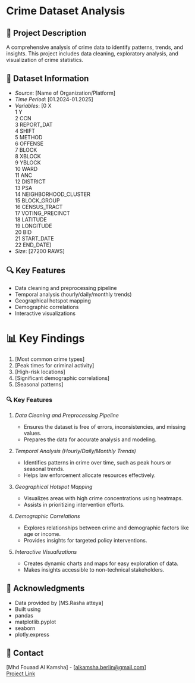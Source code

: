 # Crime Dataset Analysis

## 📖 Project Description
A comprehensive analysis of crime data to identify patterns, trends, and insights. This project includes data cleaning, exploratory analysis, and visualization of crime statistics.

## 📁 Dataset Information
- *Source*: [Name of Organization/Platform]  
- *Time Period*: [01.2024-01.2025]  
- *Variables*:
[0   X                             
 1   Y                               
 2   CCN                                
 3   REPORT_DAT            
 4   SHIFT                            
 5   METHOD                         
 6   OFFENSE                           
 7   BLOCK                           
 8   XBLOCK                          
 9   YBLOCK                          
 10  WARD                              
 11  ANC                               
 12  DISTRICT                         
 13  PSA                               
 14  NEIGHBORHOOD_CLUSTER             
 15  BLOCK_GROUP                       
 16  CENSUS_TRACT                      
 17  VOTING_PRECINCT                  
 18  LATITUDE                          
 19  LONGITUDE                         
 20  BID                               
 21  START_DATE            
 22  END_DATE]  
- *Size*: [27200 RAWS]

## 🔍 Key Features
- Data cleaning and preprocessing pipeline  
- Temporal analysis (hourly/daily/monthly trends)  
- Geographical hotspot mapping  
- Demographic correlations  
- Interactive visualizations

# 📊 Key Findings
1. [Most common crime types]  
2. [Peak times for criminal activity]  
3. [High-risk locations]  
4. [Significant demographic correlations]  
5. [Seasonal patterns]

### 🔍 Key Features

1. *Data Cleaning and Preprocessing Pipeline*  
   - Ensures the dataset is free of errors, inconsistencies, and missing values.  
   - Prepares the data for accurate analysis and modeling.

2. *Temporal Analysis (Hourly/Daily/Monthly Trends)*  
   - Identifies patterns in crime over time, such as peak hours or seasonal trends.  
   - Helps law enforcement allocate resources effectively.

3. *Geographical Hotspot Mapping*  
   - Visualizes areas with high crime concentrations using heatmaps.  
   - Assists in prioritizing intervention efforts.

4. *Demographic Correlations*  
   - Explores relationships between crime and demographic factors like age or income.  
   - Provides insights for targeted policy interventions.

6. *Interactive Visualizations*  
   - Creates dynamic charts and maps for easy exploration of data.  
   - Makes insights accessible to non-technical stakeholders.

## 🙏 Acknowledgments
- Data provided by [MS.Rasha atteya]  
- Built using
- pandas
- matplotlib.pyplot
- seaborn
- plotly.express

## 📧 Contact
[Mhd Fouaad Al Kamsha] - [alkamsha.berlin@gmail.com]  
[Project Link](https://github.com/FouaadAI/Data-Analysis-Project)
